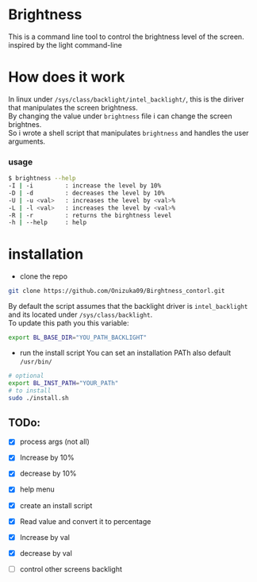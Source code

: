 # Brightness  
This is a command line tool to control the brightness level of the screen. 
inspired by the light command-line
# How does it work 
In linux under `/sys/class/backlight/intel_backlight/`, this is the diriver that manipulates the screen brightness.<br> 
By changing the value under `brightness` file i can change the screen brightnes.<br> 
So i wrote a shell script that manipulates `brightness` and handles the user arguments.
### usage 
```bash 
$ brightness --help
-I | -i         : increase the level by 10% 
-D | -d         : decreases the level by 10% 
-U | -u <val>   : increases the level by <val>% 
-L | -l <val>   : increases the level by <val>%
-R | -r         : returns the birghtness level 
-h | --help     : help 
```

# installation 
- clone the repo 
```bash 
git clone https://github.com/Onizuka09/Birghtness_contorl.git 
```

By default the script assumes that the backlight driver is `intel_backlight` and its located under `/sys/class/backlight`.<br> 
To update this path you this variable: 
```bash 
export BL_BASE_DIR="YOU_PATH_BACKLIGHT"
```
- run the install script 
You can set an installation PATh also default `/usr/bin/`
```bash 
# optional 
export BL_INST_PATH="YOUR_PATh"
# to install 
sudo ./install.sh 
```

## TODo:

-[x] process args (not all)<br>
-[x] Increase by 10%  
-[x] decrease by 10%  
-[x] help menu  
-[x] create an install script<br>
-[x] Read value and convert it to percentage  
-[x] Increase by val  
-[x] decrease by val<br>
-[ ] control other screens backlight 

